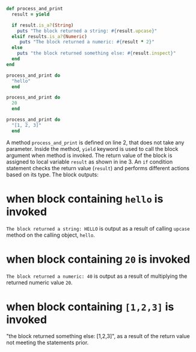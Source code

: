 ```ruby
def process_and_print
  result = yield

  if result.is_a?(String)
    puts "The block returned a string: #{result.upcase}"
  elsif results.is_a?(Numeric)
     puts "The block returned a numeric: #{result * 2}"
  else
    puts "the block returned something else: #{result.inspect}"
  end
end

process_and_print do
  "hello"
  end

process_and_print do
  20
  end

process_and_print do
  "[1, 2, 3]"
  end
```

A method `process_and_print` is defined on line 2, that does not take any parameter.
Inside the method, `yield` keyword is used to call the block argument when method
is invoked. The return value of the block is assigned to local variable `result` as
shown in ine 3.
An `if` condition statement checks the return value (`result`) and performs different
actions based on its type.
The block outputs:

# when block containing `hello` is invoked
`The block returned a string: HELLO` is output as a result of calling `upcase` method on the calling object, `hello`.

# when block containing `20` is invoked
`The block returned a numeric: 40` is output as a result of multiplying the returned numeric value `20`.

# when block containing `[1,2,3]` is invoked
"the block returned something else: [1,2,3]", as a result of the return value not meeting the statements prior.
